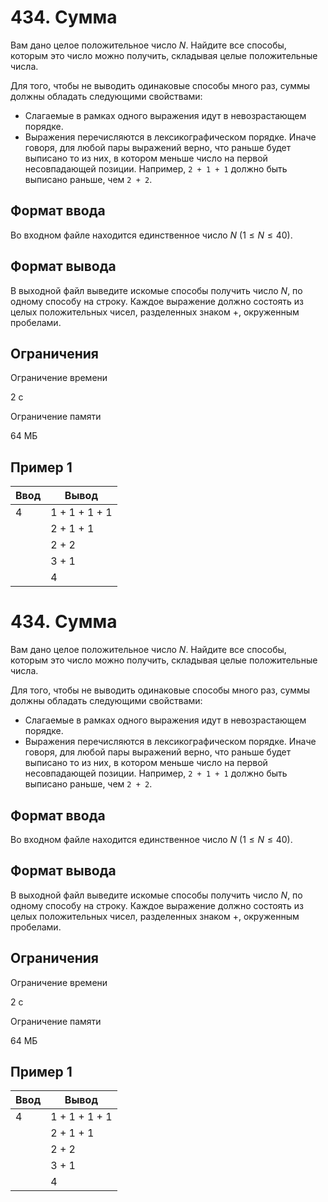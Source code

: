 # 434. Сумма

Вам дано целое положительное число $N$. Найдите все способы, которым это число можно получить, складывая целые положительные числа.

Для того, чтобы не выводить одинаковые способы много раз, суммы должны обладать следующими свойствами:

- Слагаемые в рамках одного выражения идут в невозрастающем порядке.
- Выражения перечисляются в лексикографическом порядке. Иначе говоря, для любой пары выражений верно, что раньше будет выписано то из них, в котором меньше число на первой несовпадающей позиции. Например, `2 + 1 + 1` должно быть выписано раньше, чем `2 + 2`.

## Формат ввода

Во входном файле находится единственное число $N$ $(1 \leqslant N \leqslant 40)$.

## Формат вывода

В выходной файл выведите искомые способы получить число $N$, по одному способу на строку. Каждое выражение должно состоять из целых положительных чисел, разделенных знаком +, окруженным пробелами.

## Ограничения

Ограничение времени

2 с

Ограничение памяти

64 МБ

## Пример 1

| Ввод | Вывод         |
|------|---------------|
| 4    | 1 + 1 + 1 + 1 |
|      | 2 + 1 + 1     |
|      | 2 + 2         |
|      | 3 + 1         |
|      | 4             |
# 434. Сумма

Вам дано целое положительное число $N$. Найдите все способы, которым это число можно получить, складывая целые положительные числа.

Для того, чтобы не выводить одинаковые способы много раз, суммы должны обладать следующими свойствами:

- Слагаемые в рамках одного выражения идут в невозрастающем порядке.
- Выражения перечисляются в лексикографическом порядке. Иначе говоря, для любой пары выражений верно, что раньше будет выписано то из них, в котором меньше число на первой несовпадающей позиции. Например, `2 + 1 + 1` должно быть выписано раньше, чем `2 + 2`.

## Формат ввода

Во входном файле находится единственное число $N$ $(1 \leqslant N \leqslant 40)$.

## Формат вывода

В выходной файл выведите искомые способы получить число $N$, по одному способу на строку. Каждое выражение должно состоять из целых положительных чисел, разделенных знаком +, окруженным пробелами.

## Ограничения

Ограничение времени

2 с

Ограничение памяти

64 МБ

## Пример 1

| Ввод | Вывод         |
|------|---------------|
| 4    | 1 + 1 + 1 + 1 |
|      | 2 + 1 + 1     |
|      | 2 + 2         |
|      | 3 + 1         |
|      | 4             |
